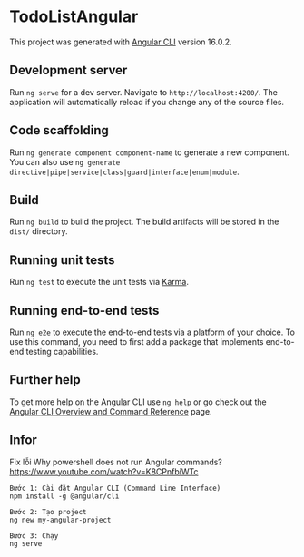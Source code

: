 # TodoListAngular

This project was generated with [Angular CLI](https://github.com/angular/angular-cli) version 16.0.2.

## Development server

Run `ng serve` for a dev server. Navigate to `http://localhost:4200/`. The application will automatically reload if you change any of the source files.

## Code scaffolding

Run `ng generate component component-name` to generate a new component. You can also use `ng generate directive|pipe|service|class|guard|interface|enum|module`.

## Build

Run `ng build` to build the project. The build artifacts will be stored in the `dist/` directory.

## Running unit tests

Run `ng test` to execute the unit tests via [Karma](https://karma-runner.github.io).

## Running end-to-end tests

Run `ng e2e` to execute the end-to-end tests via a platform of your choice. To use this command, you need to first add a package that implements end-to-end testing capabilities.

## Further help

To get more help on the Angular CLI use `ng help` or go check out the [Angular CLI Overview and Command Reference](https://angular.io/cli) page.

## Infor
Fix lỗi Why powershell does not run Angular commands? https://www.youtube.com/watch?v=K8CPnfbiWTc
```
Bước 1: Cài đặt Angular CLI (Command Line Interface)
npm install -g @angular/cli
```

```
Bước 2: Tạo project
ng new my-angular-project
```

```
Bước 3: Chạy
ng serve
```


